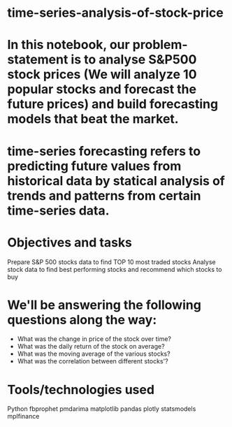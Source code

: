 # time-series-analysis-of-stock-price

# In this notebook, our problem-statement is to analyse S&P500 stock prices (We will analyze 10 popular stocks and forecast the future prices) and build forecasting models that beat the market.

# time-series forecasting refers to predicting future values from historical data by statical analysis of trends and patterns from certain time-series data.

# Objectives and tasks

Prepare S&P 500 stocks data to find TOP 10 most traded stocks
Analyse stock data to find best performing stocks and recommend which stocks to buy

# We'll be answering the following questions along the way:

- What was the change in price of the stock over time?
- What was the daily return of the stock on average?
- What was the moving average of the various stocks?
- What was the correlation between different stocks'?

# Tools/technologies used

Python
fbprophet
pmdarima
matplotlib
pandas
plotly
statsmodels
mplfinance

